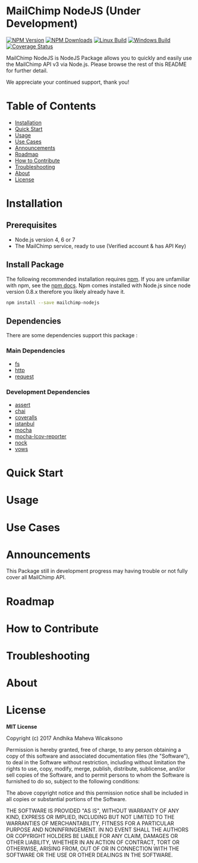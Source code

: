 # MailChimp NodeJS (Under Development)


[![NPM Version][npm-image]][npm-url]
[![NPM Downloads][downloads-image]][downloads-url]
[![Linux Build][build-image]][build-url]
[![Windows Build][appveyor-image]][appveyor-url]
[![Coverage Status][coveralls-image]][coveralls-url]




MailChimp NodeJS is NodeJS Package allows you to quickly and easily use the MailChimp API v3 via Node.js.
Please browse the rest of this README for further detail.

We appreciate your continued support, thank you!

# Table of Contents

* [Installation](#installation)
* [Quick Start](#quick_start)
* [Usage](#usage)
* [Use Cases](#use_cases)
* [Announcements](#announcements)
* [Roadmap](#roadmap)
* [How to Contribute](#contribute)
* [Troubleshooting](#troubleshooting)
* [About](#about)
* [License](#license)

<a name="installation"></a>
# Installation

## Prerequisites
- Node.js version 4, 6 or 7
- The MailChimp service, ready to use (Verified account & has API Key)

## Install Package

The following recommended installation requires [npm](https://npmjs.org/). If you are unfamiliar with npm, see the [npm docs](https://npmjs.org/doc/). Npm comes installed with Node.js since node version 0.8.x therefore you likely already have it.

```bash
npm install --save mailchimp-nodejs
```

## Dependencies
There are some dependencies support this package :

### Main Dependencies
* [fs](https://nodejs.org/api/fs.html)
* [http](https://www.npmjs.com/package/http)
* [request](https://github.com/request/request)

### Development Dependencies
* [assert](https://github.com/defunctzombie/commonjs-assert)
* [chai](https://github.com/chaijs/chai)
* [coveralls](https://github.com/nickmerwin/node-coveralls)
* [istanbul](https://github.com/gotwarlost/istanbul)
* [mocha](https://github.com/mochajs/mocha)
* [mocha-lcov-reporter](https://github.com/StevenLooman/mocha-lcov-reporter)
* [nock](https://github.com/node-nock/nock)
* [vows](https://github.com/vowsjs/vows)

<a name="quick_start"></a>
# Quick Start

<a name="usage"></a>
# Usage

<a name="use_cases"></a>
# Use Cases

<a name="announcements"></a>
# Announcements
This Package still in development progress may having trouble or not fully cover all MailChimp API.

<a name="roadmap"></a>
# Roadmap

<a name="contribute"></a>
# How to Contribute

<a name="troubleshooting"></a>
# Troubleshooting

<a name="about"></a>
# About

<a name="license"></a>
# License

**MIT License**

Copyright (c) 2017 Andhika Maheva Wicaksono

Permission is hereby granted, free of charge, to any person obtaining a copy
of this software and associated documentation files (the "Software"), to deal
in the Software without restriction, including without limitation the rights
to use, copy, modify, merge, publish, distribute, sublicense, and/or sell
copies of the Software, and to permit persons to whom the Software is
furnished to do so, subject to the following conditions:

The above copyright notice and this permission notice shall be included in all
copies or substantial portions of the Software.

THE SOFTWARE IS PROVIDED "AS IS", WITHOUT WARRANTY OF ANY KIND, EXPRESS OR
IMPLIED, INCLUDING BUT NOT LIMITED TO THE WARRANTIES OF MERCHANTABILITY,
FITNESS FOR A PARTICULAR PURPOSE AND NONINFRINGEMENT. IN NO EVENT SHALL THE
AUTHORS OR COPYRIGHT HOLDERS BE LIABLE FOR ANY CLAIM, DAMAGES OR OTHER
LIABILITY, WHETHER IN AN ACTION OF CONTRACT, TORT OR OTHERWISE, ARISING FROM,
OUT OF OR IN CONNECTION WITH THE SOFTWARE OR THE USE OR OTHER DEALINGS IN THE
SOFTWARE.

[build-image]: https://img.shields.io/travis/andhikamaheva/mailchimp-nodejs/master.svg?label=linux
[build-url]: https://travis-ci.org/andhikamaheva/mailchimp-nodejs
[npm-image]: https://badge.fury.io/js/mailchimp-nodejs.svg
[npm-url]: https://badge.fury.io/js/mailchimp-nodejs
[downloads-image]: https://img.shields.io/npm/dm/mailchimp-nodejs.svg
[downloads-url]: https://npmjs.org/package/mailchimp-nodejs
[appveyor-image]: https://img.shields.io/appveyor/ci/andhikamaheva/mailchimp-nodejs/master.svg?label=windows
[appveyor-url]: https://ci.appveyor.com/project/andhikamaheva/mailchimp-nodejs
[coveralls-image]: https://coveralls.io/repos/github/andhikamaheva/mailchimp-nodejs/badge.svg?branch=master
[coveralls-url]: https://coveralls.io/github/andhikamaheva/mailchimp-nodejs?branch=master